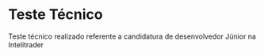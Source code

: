 # Teste Técnico
Teste técnico realizado referente a candidatura de desenvolvedor Júnior na Intelitrader
